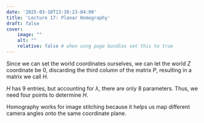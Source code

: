 ```yaml
---
date: '2025-03-10T13:30:23-04:00'
title: 'Lecture 17: Planar Homography'
draft: false
cover:
    image: ""
    alt: ""
    relative: false # when usng page bundles set this to true
---
```


Since we can set the world coordinates ourselves, we can let the world $Z$ coordinate be $0$, discarding the third column of the matrix $P$, resulting in a matrix we call $H$.

$H$ has $9$ entries, but accounting for $\lambda$, there are only $8$ parameters. Thus, we need four points to determine $H$.

Homography works for image stitching because it helps us map different camera angles onto the same coordinate plane.